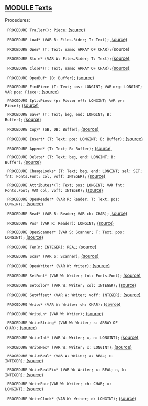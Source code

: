 
## [MODULE Texts](https://github.com/io-core/Edit/blob/main/Texts.Mod)

Procedures:


<code>  PROCEDURE Trailer(): Piece;</code> [(source)](https://github.com/io-core/Edit/blob/main/Texts.Mod#L81)


<code>  PROCEDURE Load* (VAR R: Files.Rider; T: Text);</code> [(source)](https://github.com/io-core/Edit/blob/main/Texts.Mod#L87)


<code>  PROCEDURE Open* (T: Text; name: ARRAY OF CHAR);</code> [(source)](https://github.com/io-core/Edit/blob/main/Texts.Mod#L113)


<code>  PROCEDURE Store* (VAR W: Files.Rider; T: Text);</code> [(source)](https://github.com/io-core/Edit/blob/main/Texts.Mod#L131)


<code>  PROCEDURE Close*(T: Text; name: ARRAY OF CHAR);</code> [(source)](https://github.com/io-core/Edit/blob/main/Texts.Mod#L165)


<code>  PROCEDURE OpenBuf* (B: Buffer);</code> [(source)](https://github.com/io-core/Edit/blob/main/Texts.Mod#L173)


<code>  PROCEDURE FindPiece (T: Text; pos: LONGINT; VAR org: LONGINT; VAR pce: Piece);</code> [(source)](https://github.com/io-core/Edit/blob/main/Texts.Mod#L178)


<code>  PROCEDURE SplitPiece (p: Piece; off: LONGINT; VAR pr: Piece);</code> [(source)](https://github.com/io-core/Edit/blob/main/Texts.Mod#L190)


<code>  PROCEDURE Save* (T: Text; beg, end: LONGINT; B: Buffer);</code> [(source)](https://github.com/io-core/Edit/blob/main/Texts.Mod#L205)


<code>  PROCEDURE Copy* (SB, DB: Buffer);</code> [(source)](https://github.com/io-core/Edit/blob/main/Texts.Mod#L223)


<code>  PROCEDURE Insert* (T: Text; pos: LONGINT; B: Buffer);</code> [(source)](https://github.com/io-core/Edit/blob/main/Texts.Mod#L232)


<code>  PROCEDURE Append* (T: Text; B: Buffer);</code> [(source)](https://github.com/io-core/Edit/blob/main/Texts.Mod#L251)


<code>  PROCEDURE Delete* (T: Text; beg, end: LONGINT; B: Buffer);</code> [(source)](https://github.com/io-core/Edit/blob/main/Texts.Mod#L255)


<code>  PROCEDURE ChangeLooks* (T: Text; beg, end: LONGINT; sel: SET; fnt: Fonts.Font; col, voff: INTEGER);</code> [(source)](https://github.com/io-core/Edit/blob/main/Texts.Mod#L273)


<code>  PROCEDURE Attributes*(T: Text; pos: LONGINT; VAR fnt: Fonts.Font; VAR col, voff: INTEGER);</code> [(source)](https://github.com/io-core/Edit/blob/main/Texts.Mod#L290)


<code>  PROCEDURE OpenReader* (VAR R: Reader; T: Text; pos: LONGINT);</code> [(source)](https://github.com/io-core/Edit/blob/main/Texts.Mod#L297)


<code>  PROCEDURE Read* (VAR R: Reader; VAR ch: CHAR);</code> [(source)](https://github.com/io-core/Edit/blob/main/Texts.Mod#L304)


<code>  PROCEDURE Pos* (VAR R: Reader): LONGINT;</code> [(source)](https://github.com/io-core/Edit/blob/main/Texts.Mod#L315)


<code>  PROCEDURE OpenScanner* (VAR S: Scanner; T: Text; pos: LONGINT);</code> [(source)](https://github.com/io-core/Edit/blob/main/Texts.Mod#L321)


<code>  PROCEDURE Ten(n: INTEGER): REAL;</code> [(source)](https://github.com/io-core/Edit/blob/main/Texts.Mod#L329)


<code>  PROCEDURE Scan* (VAR S: Scanner);</code> [(source)](https://github.com/io-core/Edit/blob/main/Texts.Mod#L339)


<code>  PROCEDURE OpenWriter* (VAR W: Writer);</code> [(source)](https://github.com/io-core/Edit/blob/main/Texts.Mod#L406)


<code>  PROCEDURE SetFont* (VAR W: Writer; fnt: Fonts.Font);</code> [(source)](https://github.com/io-core/Edit/blob/main/Texts.Mod#L412)


<code>  PROCEDURE SetColor* (VAR W: Writer; col: INTEGER);</code> [(source)](https://github.com/io-core/Edit/blob/main/Texts.Mod#L416)


<code>  PROCEDURE SetOffset* (VAR W: Writer; voff: INTEGER);</code> [(source)](https://github.com/io-core/Edit/blob/main/Texts.Mod#L420)


<code>  PROCEDURE Write* (VAR W: Writer; ch: CHAR);</code> [(source)](https://github.com/io-core/Edit/blob/main/Texts.Mod#L424)


<code>  PROCEDURE WriteLn* (VAR W: Writer);</code> [(source)](https://github.com/io-core/Edit/blob/main/Texts.Mod#L437)


<code>  PROCEDURE WriteString* (VAR W: Writer; s: ARRAY OF CHAR);</code> [(source)](https://github.com/io-core/Edit/blob/main/Texts.Mod#L441)


<code>  PROCEDURE WriteInt* (VAR W: Writer; x, n: LONGINT);</code> [(source)](https://github.com/io-core/Edit/blob/main/Texts.Mod#L447)


<code>  PROCEDURE WriteHex* (VAR W: Writer; x: LONGINT);</code> [(source)](https://github.com/io-core/Edit/blob/main/Texts.Mod#L463)


<code> PROCEDURE WriteReal* (VAR W: Writer; x: REAL; n: INTEGER);</code> [(source)](https://github.com/io-core/Edit/blob/main/Texts.Mod#L474)


<code>  PROCEDURE WriteRealFix* (VAR W: Writer; x: REAL; n, k: INTEGER);</code> [(source)](https://github.com/io-core/Edit/blob/main/Texts.Mod#L504)


<code>  PROCEDURE WritePair(VAR W: Writer; ch: CHAR; x: LONGINT);</code> [(source)](https://github.com/io-core/Edit/blob/main/Texts.Mod#L525)


<code>  PROCEDURE WriteClock* (VAR W: Writer; d: LONGINT);</code> [(source)](https://github.com/io-core/Edit/blob/main/Texts.Mod#L530)

